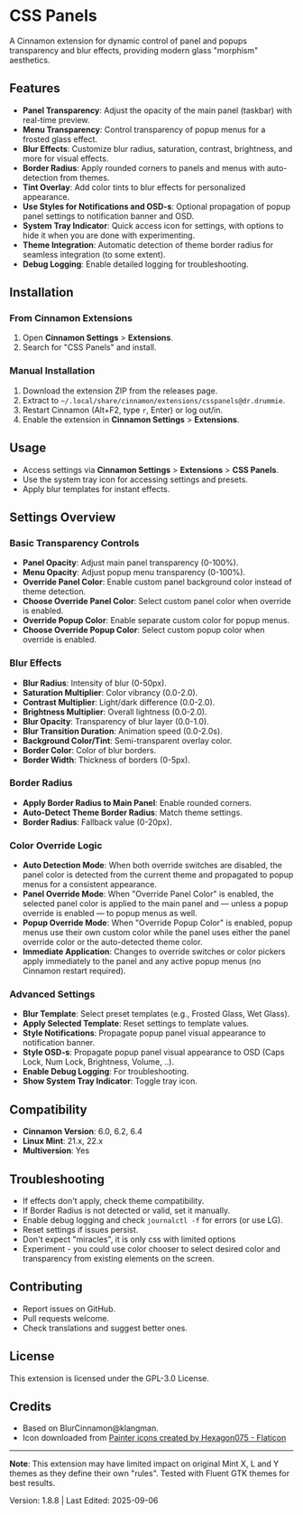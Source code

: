 # CSS Panels

A Cinnamon extension for dynamic control of panel and popups transparency and blur effects, providing modern glass "morphism" aesthetics.

## Features

- **Panel Transparency**: Adjust the opacity of the main panel (taskbar) with real-time preview.
- **Menu Transparency**: Control transparency of popup menus for a frosted glass effect.
- **Blur Effects**: Customize blur radius, saturation, contrast, brightness, and more for visual effects.
- **Border Radius**: Apply rounded corners to panels and menus with auto-detection from themes.
- **Tint Overlay**: Add color tints to blur effects for personalized appearance.
- **Use Styles for Notifications and OSD-s**: Optional propagation of popup panel settings to notification banner and OSD.
- **System Tray Indicator**: Quick access icon for settings, with options to hide it when you are done with experimenting.
- **Theme Integration**: Automatic detection of theme border radius for seamless integration (to some extent).
- **Debug Logging**: Enable detailed logging for troubleshooting.

## Installation

### From Cinnamon Extensions

1. Open **Cinnamon Settings** > **Extensions**.
2. Search for "CSS Panels" and install.

### Manual Installation

1. Download the extension ZIP from the releases page.
2. Extract to `~/.local/share/cinnamon/extensions/csspanels@dr.drummie`.
3. Restart Cinnamon (Alt+F2, type `r`, Enter) or log out/in.
4. Enable the extension in **Cinnamon Settings** > **Extensions**.

## Usage

- Access settings via **Cinnamon Settings** > **Extensions** > **CSS Panels**.
- Use the system tray icon for accessing settings and presets.
- Apply blur templates for instant effects.

## Settings Overview

### Basic Transparency Controls

- **Panel Opacity**: Adjust main panel transparency (0-100%).
- **Menu Opacity**: Adjust popup menu transparency (0-100%).
- **Override Panel Color**: Enable custom panel background color instead of theme detection.
- **Choose Override Panel Color**: Select custom panel color when override is enabled.
- **Override Popup Color**: Enable separate custom color for popup menus.
- **Choose Override Popup Color**: Select custom popup color when override is enabled.

### Blur Effects

- **Blur Radius**: Intensity of blur (0-50px).
- **Saturation Multiplier**: Color vibrancy (0.0-2.0).
- **Contrast Multiplier**: Light/dark difference (0.0-2.0).
- **Brightness Multiplier**: Overall lightness (0.0-2.0).
- **Blur Opacity**: Transparency of blur layer (0.0-1.0).
- **Blur Transition Duration**: Animation speed (0.0-2.0s).
- **Background Color/Tint**: Semi-transparent overlay color.
- **Border Color**: Color of blur borders.
- **Border Width**: Thickness of borders (0-5px).

### Border Radius

- **Apply Border Radius to Main Panel**: Enable rounded corners.
- **Auto-Detect Theme Border Radius**: Match theme settings.
- **Border Radius**: Fallback value (0-20px).

### Color Override Logic

- **Auto Detection Mode**: When both override switches are disabled, the panel color is detected from the current theme and propagated to popup menus for a consistent appearance.
- **Panel Override Mode**: When "Override Panel Color" is enabled, the selected panel color is applied to the main panel and — unless a popup override is enabled — to popup menus as well.
- **Popup Override Mode**: When "Override Popup Color" is enabled, popup menus use their own custom color while the panel uses either the panel override color or the auto-detected theme color.
- **Immediate Application**: Changes to override switches or color pickers apply immediately to the panel and any active popup menus (no Cinnamon restart required).

### Advanced Settings

- **Blur Template**: Select preset templates (e.g., Frosted Glass, Wet Glass).
- **Apply Selected Template**: Reset settings to template values.
- **Style Notifications**: Propagate popup panel visual appearance to notification banner.
- **Style OSD-s**: Propagate popup panel visual appearance to OSD (Caps Lock, Num Lock, Brightness, Volume, ..).
- **Enable Debug Logging**: For troubleshooting.
- **Show System Tray Indicator**: Toggle tray icon.

## Compatibility

- **Cinnamon Version**: 6.0, 6.2, 6.4
- **Linux Mint**: 21.x, 22.x
- **Multiversion**: Yes

## Troubleshooting

- If effects don't apply, check theme compatibility.
- If Border Radius is not detected or valid, set it manually. 
- Enable debug logging and check `journalctl -f` for errors (or use LG).
- Reset settings if issues persist.
- Don't expect "miracles", it is only css with limited options
- Experiment - you could use color chooser to select desired color and transparency from existing elements on the screen.

## Contributing

- Report issues on GitHub.
- Pull requests welcome.
- Check translations and suggest better ones.

## License

This extension is licensed under the GPL-3.0 License.

## Credits

- Based on BlurCinnamon@klangman.
- Icon downloaded from <a href="https://www.flaticon.com/free-icons/painter" title="painter icons">Painter icons created by Hexagon075 - Flaticon</a>

---

**Note**: This extension may have limited impact on original Mint X, L and Y themes as they define their own "rules". Tested with Fluent GTK themes for best results.

Version: 1.8.8 | Last Edited: 2025-09-06
